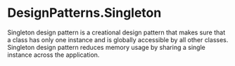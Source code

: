 # DesignPatterns.Singleton

Singleton design pattern is a creational design pattern that makes sure that a class has only one instance and is globally accessible by all other classes. 
Singleton design pattern reduces memory usage by sharing a single instance across the application.